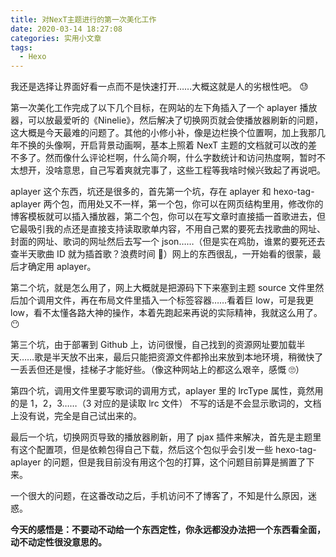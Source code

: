 ```yaml
---
title: 对NexT主题进行的第一次美化工作
date: 2020-03-14 18:27:08
categories: 实用小文章
tags:
  - Hexo
---
```


我还是选择让界面好看一点而不是快速打开……大概这就是人的劣根性吧。 😓

<!--more-->

第一次美化工作完成了以下几个目标，在网站的左下角插入了一个 aplayer 播放器，可以放最爱听的《Ninelie》，然后解决了切换网页就会使播放器刷新的问题，这大概是今天最难的问题了。其他的小修小补，像是边栏换个位置啊，加上我那几年不换的头像啊，开启背景动画啊，基本上照着 NexT 主题的文档就可以改的差不多了。然而像什么评论栏啊，什么简介啊，什么字数统计和访问热度啊，暂时不太想开，没啥意思，自己写着爽就完事了，这些工程等我啥时候兴致起了再说吧。

aplayer 这个东西，坑还是很多的，首先第一个坑，存在 aplayer 和 hexo-tag-aplayer 两个包，而用处又不一样，第一个包，你可以在网页结构里用，修改你的博客模板就可以插入播放器，第二个包，你可以在写文章时直接插一首歌进去，但它最吸引我的点还是直接支持读取歌单内容，不用自己累的要死去找歌曲的网址、封面的网址、歌词的网址然后去写一个 json……（但是实在鸡肋，谁累的要死还去查半天歌曲 ID 就为插首歌？浪费时间 🙁）网上的东西很乱，一开始看的很蒙，最后才确定用 aplayer。

第二个坑，就是怎么用了，网上大概就是把源码下下来塞到主题 source 文件里然后加个调用文件，再在布局文件里插入一个标签容器……看着巨 low，可是我更 low，看不太懂各路大神的操作，本着先跑起来再说的实际精神，我就这么用了。😶

第三个坑，由于部署到 Github 上，访问很慢，自己找到的资源网址要加载半天……歌是半天放不出来，最后只能把资源文件都拎出来放到本地环境，稍微快了一丢丢但还是慢，挂梯子才能好些。（像这种网站上的都这么艰辛，感慨 🙄）

第四个坑，调用文件里要写歌词的调用方式，aplayer 里的 lrcType 属性，竟然用的是 1，2，3……（3 对应的是读取 lrc 文件）
不写的话是不会显示歌词的，文档上没有说，完全是自己试出来的。

最后一个坑，切换网页导致的播放器刷新，用了 pjax 插件来解决，首先是主题里有这个配置项，但是依赖包得自己下载，然后这个包似乎会引发一些 hexo-tag-aplayer 的问题，但是我目前没有用这个包的打算，这个问题目前算是搁置了下来。

一个很大的问题，在这番改动之后，手机访问不了博客了，不知是什么原因，迷惑。

**今天的感悟是：不要动不动给一个东西定性，你永远都没办法把一个东西看全面，动不动定性很没意思的。**
